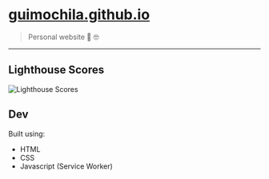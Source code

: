 # [guimochila.github.io](https://guimochila.github.io/)

> Personal website 🚀 🤓

---

## Lighthouse Scores

![Lighthouse Scores](https://lighthouse.now.sh/?perf=89&pwa=100&a11y=88&bp=100&seo=100)

## Dev

Built using:

- HTML
- CSS
- Javascript (Service Worker)
